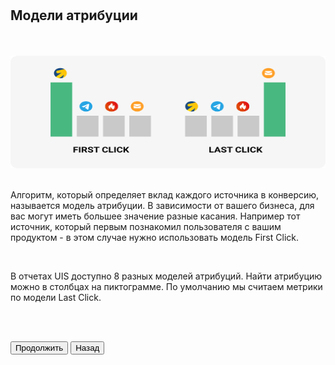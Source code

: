 <br>
<br>

## Модели атрибуции

<br>
<br>

<img src="4ScreenImage.png" alt="" width="100%" height="180px"/>

<br>
<br>

Алгоритм, который определяет вклад каждого источника в конверсию, называется модель атрибуции. В зависимости от вашего бизнеса, для вас могут иметь большее значение разные касания. Например тот источник, который первым познакомил пользователя с вашим продуктом - в этом случае нужно использовать модель First Click. 

<br>

В отчетах UIS доступно 8 разных моделей атрибуций. Найти атрибуцию можно в столбцах на пиктограмме. По умолчанию мы считаем метрики по модели Last Click. 

<br>
<br>

<button b_to="/demo/createanalitics/5Screen.md" b_type="fill" b_theme="primary">Продолжить</button>
<button b_to="/demo/createanalitics/3Screen.md" b_type="outline" b_theme="secondary">Назад</button>